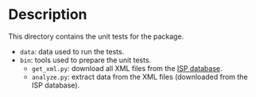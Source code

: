 # Description

This directory contains the unit tests for the package.

* `data`: data used to run the tests.
* `bin`: tools used to prepare the unit tests.
  * `get_xml.py`: download all XML files from the [ISP database](https://autoconfig.thunderbird.net/v1.1/).
  * `analyze.py`: extract data from the XML files (downloaded from the ISP database).



